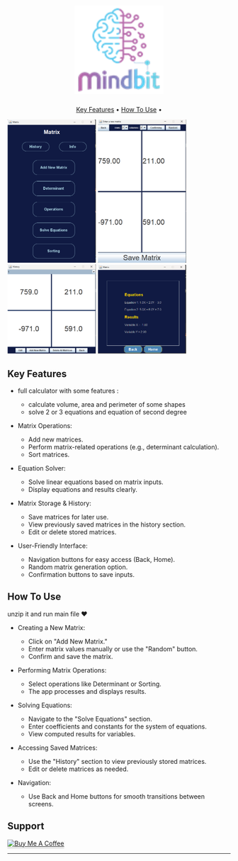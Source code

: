 
<h1 align="center">
  <br>
 <img src="matrix\logo2.png" alt="MindBit" width="200" ></img>
</h1>
<p align="center">
  <a href="#key-features">Key Features</a> •
  <a href="#how-to-use">How To Use</a> •
</p>

 <img src="Screenshot 2025-02-17 203336.png" alt="Main" width="200" ></img>
  <img src="Screenshot 2025-02-17 203407.png" alt="first" width="200" ></img>
   <img src="Screenshot 2025-02-17 203434.png" width="200" ></img>
    <img src="Screenshot 2025-02-17 203527.png" alt="therd" width="200" ></img>

## Key Features

* full calculator with some features : 
  - calculate volume, area and perimeter of some shapes
  - solve 2 or 3 equations and equation of second degree

 * Matrix Operations:
    - Add new matrices.
    - Perform matrix-related operations (e.g., determinant calculation).
    - Sort matrices.
      
 * Equation Solver:
    - Solve linear equations based on matrix inputs.
    - Display equations and results clearly.

 * Matrix Storage & History:
    - Save matrices for later use.
    - View previously saved matrices in the history section.
    - Edit or delete stored matrices.
 
 * User-Friendly Interface:
    - Navigation buttons for easy access (Back, Home).
    - Random matrix generation option.
    - Confirmation buttons to save inputs.


## How To Use

unzip it and run main file ❤️

* Creating a New Matrix:
  - Click on "Add New Matrix."
  - Enter matrix values manually or use the "Random" button.
  - Confirm and save the matrix.

* Performing Matrix Operations:
  - Select operations like Determinant or Sorting.
  - The app processes and displays results.

* Solving Equations:
  - Navigate to the "Solve Equations" section.
  - Enter coefficients and constants for the system of equations.
  - View computed results for variables.

* Accessing Saved Matrices:
  - Use the "History" section to view previously stored matrices.
  - Edit or delete matrices as needed.

* Navigation:
  - Use Back and Home buttons for smooth transitions between screens.

## Support

<a href="https://buymeacoffee.com/mohamedmkaj" target="_blank"><img src="https://www.buymeacoffee.com/assets/img/custom_images/purple_img.png" alt="Buy Me A Coffee" style="height: 41px !important;width: 174px !important;box-shadow: 0px 3px 2px 0px rgba(190, 190, 190, 0.5) !important;-webkit-box-shadow: 0px 3px 2px 0px rgba(190, 190, 190, 0.5) !important;" ></a>


---
